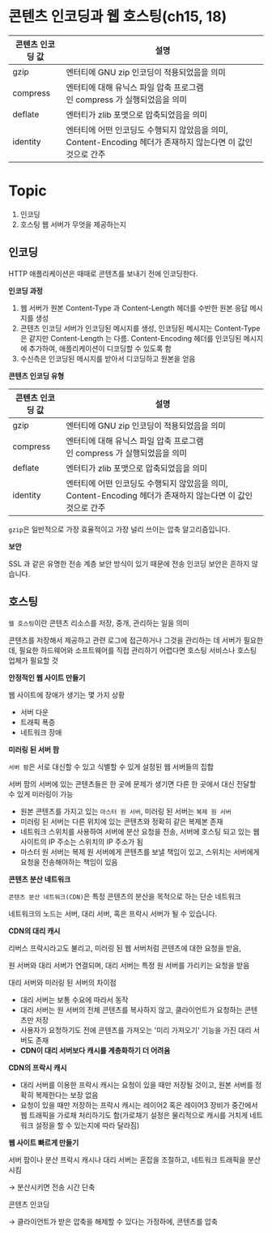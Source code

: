 # 콘텐츠 인코딩과 웹 호스팅(ch15, 18)

| 콘텐츠 인코딩 값 | 설명 |
| --- | --- |
| gzip | 엔터티에 GNU zip 인코딩이 적용되었음을 의미 |
| compress | 엔터티에 대해 유닉스 파일 압축 프로그램인 compress 가 실행되었음을 의미 |
| deflate | 엔터티가 zlib 포맷으로 압축되었음을 의미 |
| identity | 엔터티에 어떤 인코딩도 수행되지 않았음을 의미, Content-Encoding 헤더가 존재하지 않는다면 이 값인 것으로 간주 |

# Topic

1. 인코딩
2. 호스팅 웹 서버가 무엇을 제공하는지

## 인코딩

HTTP 애플리케이션은 때때로 콘텐츠를 보내기 전에 인코딩한다.

**인코딩 과정**

1. 웹 서버가 원본 Content-Type 과 Content-Length 헤더를 수반한 원본 응답 메시지를 생성
2. 콘텐츠 인코딩 서버가 인코딩된 메시지를 생성, 인코딩된 메시지는 Content-Type 은 같지만 Content-Length 는 다름. Content-Encoding 헤더를 인코딩된 메시지에 추가하여, 애플리케이션이 디코딩할 수 있도록 함
3. 수신측은 인코딩된 메시지를 받아서 디코딩하고 원본을 얻음

****콘텐츠 인코딩 유형****

| 콘텐츠 인코딩 값 | 설명 |
| --- | --- |
| gzip | 엔터티에 GNU zip 인코딩이 적용되었음을 의미 |
| compress | 엔터티에 대해 유닉스 파일 압축 프로그램인 compress 가 실행되었음을 의미 |
| deflate | 엔터티가 zlib 포맷으로 압축되었음을 의미 |
| identity | 엔터티에 어떤 인코딩도 수행되지 않았음을 의미, Content-Encoding 헤더가 존재하지 않는다면 이 값인 것으로 간주 |

`gzip`은 일반적으로 가장 효율적이고 가장 널리 쓰이는 압축 알고리즘입니다.

**보안**

SSL 과 같은 유명한 전송 계층 보안 방식이 있기 때문에 전송 인코딩 보안은 흔하지 않습니다.

## 호스팅

`웹 호스팅`이란 콘텐츠 리소스를 저장, 중개, 관리하는 일을 의미

콘텐츠를 저장해서 제공하고 관련 로그에 접근하거나 그것을 관리하는 데 서버가 필요한데, 필요한 하드웨어와 소프트웨어를 직접 관리하기 어렵다면 호스팅 서비스나 호스팅 업체가 필요할 것

****안정적인 웹 사이트 만들기****

웹 사이트에 장애가 생기는 몇 가지 상황

- 서버 다운
- 트래픽 폭증
- 네트워크 장애

****미러링 된 서버 팜****

`서버 팜`은 서로 대신할 수 있고 식별할 수 있게 설정된 웹 서버들의 집합

서버 팜의 서버에 있는 콘텐츠들은 한 곳에 문제가 생기면 다른 한 곳에서 대신 전달할 수 있게 미러링이 가능

- 원본 콘텐츠를 가지고 있는 `마스터 원 서버`, 미러링 된 서버는 `복제 원 서버`
- 미러링 된 서버는 다른 위치에 있는 콘텐츠와 정확히 같은 복제본 존재
- 네트워크 스위치를 사용하여 서버에 분산 요청을 전송, 서버에 호스팅 되고 있는 웹 사이트의 IP 주소는 스위치의 IP 주소가 됨
- 마스터 원 서버는 복제 원 서버에게 콘텐츠를 보낼 책임이 있고, 스위치는 서버에게 요청을 전송해야하는 책임이 있음

****콘텐츠 분산 네트워크****

`콘텐츠 분산 네트워크(CDN)`은 특정 콘텐츠의 분산을 목적으로 하는 단순 네트워크

네트워크의 노드는 서버, 대리 서버, 혹은 프락시 서버가 될 수 있습니다.

****CDN의 대리 캐시****

리버스 프락시라고도 불리고, 미러링 된 웹 서버처럼 콘텐츠에 대한 요청을 받음, 

원 서버와 대리 서버가 연결되며, 대리 서버는 특정 원 서버를 가리키는 요청을 받음

대리 서버와 미러링 된 서버의 차이점

- 대리 서버는 보통 수요에 따라서 동작
- 대리 서버는 원 서버의 전체 콘텐츠를 복사하지 않고, 클라이언트가 요청하는 콘텐츠만 저장
- 사용자가 요청하기도 전에 콘텐츠를 가져오는 '미리 가져오기' 기능을 가진 대리 서버도 존재
- **CDN이 대리 서버보다 캐시를 계층화하기 더 어려움**

****CDN의 프락시 캐시****

- 대리 서버를 이용한 프락시 캐시는 요청이 있을 때만 저장될 것이고, 원본 서버를 정확히 복제한다는 보장 없음
- 요청이 있을 때만 저장하는 프락시 캐시는 레이어2 혹은 레이어3 장비가 중간에서 웹 트래픽을 가로채 처리하기도 함(가로채기 설정은 물리적으로 캐시를 거치게 네트워크 설정을 할 수 있는지에 따라 달라짐)

****웹 사이트 빠르게 만들기****

서버 팜이나 분산 프락시 캐시나 대리 서버는 혼잡을 조절하고, 네트워크 트래픽을 분산 시킴

→ 분산시키면 전송 시간 단축

콘텐츠 인코딩

→ 클라이언트가 받은 압축을 해제할 수 있다는 가정하에, 콘텐츠를 압축
